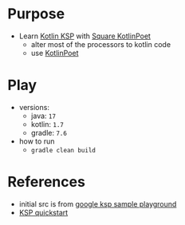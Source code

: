 # Purpose
- Learn [Kotlin KSP](https://kotlinlang.org/docs/ksp-overview.html) with [Square KotlinPoet](https://square.github.io/kotlinpoet/)
  - alter most of the processors to kotlin code
  - use [KotlinPoet](https://square.github.io/kotlinpoet/)

# Play
- versions:
  - java: `17`
  - kotlin: `1.7`
  - gradle: `7.6`
- how to run
  - `gradle clean build`
# References
- initial src is from [google ksp sample playground](https://github.com/google/ksp/tree/main/examples/playground)
- [KSP quickstart](https://kotlinlang.org/docs/ksp-quickstart.html)